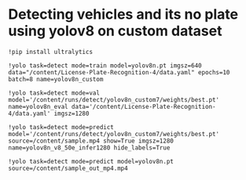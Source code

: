 # Detecting vehicles and its no plate using yolov8 on custom dataset

```
!pip install ultralytics
```

```
!yolo task=detect mode=train model=yolov8n.pt imgsz=640 data="/content/License-Plate-Recognition-4/data.yaml" epochs=10 batch=8 name=yolov8n_custom
```

```
!yolo task=detect mode=val model='/content/runs/detect/yolov8n_custom7/weights/best.pt' name=yolov8n_eval data='/content/License-Plate-Recognition-4/data.yaml' imgsz=1280
```

```
!yolo task=detect mode=predict model='/content/runs/detect/yolov8n_custom7/weights/best.pt' source=/content/sample.mp4 show=True imgsz=1280 name=yolov8n_v8_50e_infer1280 hide_labels=True
```

```
!yolo task=detect mode=predict model=yolov8n.pt source=/content/sample_out_mp4.mp4
```

